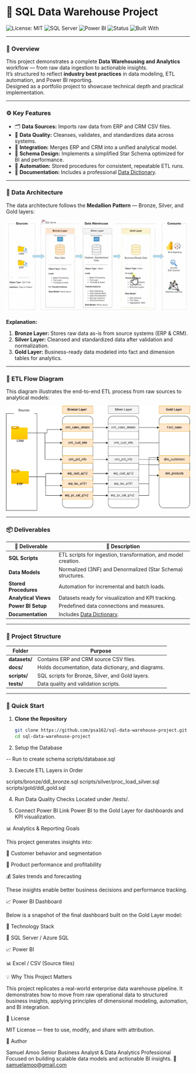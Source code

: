 # 💾 SQL Data Warehouse Project  

![License: MIT](https://img.shields.io/badge/License-MIT-blue.svg)
![SQL Server](https://img.shields.io/badge/SQL-Server-lightgrey)
![Power BI](https://img.shields.io/badge/Power%20BI-Visualization-yellow)
![Status](https://img.shields.io/badge/Status-Active-brightgreen)
![Built With](https://img.shields.io/badge/Built%20With-SQL%2C%20PowerBI-orange)

---

### 📘 Overview  
This project demonstrates a complete **Data Warehousing and Analytics** workflow — from raw data ingestion to actionable insights.  
It’s structured to reflect **industry best practices** in data modeling, ETL automation, and Power BI reporting.  
Designed as a portfolio project to showcase technical depth and practical implementation.

---

### ⚙️ Key Features  
- 🗂️ **Data Sources:** Imports raw data from ERP and CRM CSV files.  
- 🧹 **Data Quality:** Cleanses, validates, and standardizes data across systems.  
- 🔗 **Integration:** Merges ERP and CRM into a unified analytical model.  
- 🧱 **Schema Design:** Implements a simplified Star Schema optimized for BI and performance.  
- 🤖 **Automation:** Stored procedures for consistent, repeatable ETL runs.  
- 📑 **Documentation:** Includes a professional [Data Dictionary](docs/Data_Dictionary/Professional_Data_Dictionary_Gold_Layer.docx).  

---

### 🧩 Data Architecture  

The data architecture follows the **Medallion Pattern** — Bronze, Silver, and Gold layers:  

![Medallion Architecture](docs/Medallion_Architecture.png)

**Explanation:**  
1. **Bronze Layer:** Stores raw data as-is from source systems (ERP & CRM).  
2. **Silver Layer:** Cleansed and standardized data after validation and normalization.  
3. **Gold Layer:** Business-ready data modeled into fact and dimension tables for analytics.  

---

### 🔄 ETL Flow Diagram  

This diagram illustrates the end-to-end ETL process from raw sources to analytical models:  

![ETL Flow](docs/Data%20flow%20diagram.drawio.png)

---

### 📦 Deliverables  
| 📁 Deliverable | 🧾 Description |
|----------------|----------------|
| **SQL Scripts** | ETL scripts for ingestion, transformation, and model creation. |
| **Data Models** | Normalized (3NF) and Denormalized (Star Schema) structures. |
| **Stored Procedures** | Automation for incremental and batch loads. |
| **Analytical Views** | Datasets ready for visualization and KPI tracking. |
| **Power BI Setup** | Predefined data connections and measures. |
| **Documentation** | Includes [Data Dictionary](docs/Data_Dictionary/Professional_Data_Dictionary_Gold_Layer.docx). |

---

### 📁 Project Structure  
| Folder | Purpose |
|---------|----------|
| **datasets/** | Contains ERP and CRM source CSV files. |
| **docs/** | Holds documentation, data dictionary, and diagrams. |
| **scripts/** | SQL scripts for Bronze, Silver, and Gold layers. |
| **tests/** | Data quality and validation scripts. |

---

### 🚀 Quick Start  

1. **Clone the Repository**  
   ```bash
   git clone https://github.com/psa162/sql-data-warehouse-project.git
   cd sql-data-warehouse-project
2. Setup the Database

-- Run to create schema
scripts/database.sql


3. Execute ETL Layers in Order

scripts/bronze/ddl_bronze.sql
scripts/silver/proc_load_silver.sql
scripts/gold/ddl_gold.sql


4. Run Data Quality Checks
Located under /tests/.

5. Connect Power BI
Link Power BI to the Gold Layer for dashboards and KPI visualization.

📊 Analytics & Reporting Goals

This project generates insights into:

👥 Customer behavior and segmentation

🛒 Product performance and profitability

💰 Sales trends and forecasting

These insights enable better business decisions and performance tracking.

📈 Power BI Dashboard

Below is a snapshot of the final dashboard built on the Gold Layer model:

🧰 Technology Stack

🧩 SQL Server / Azure SQL

📈 Power BI

📊 Excel / CSV (Source files)

💡 Why This Project Matters

This project replicates a real-world enterprise data warehouse pipeline.
It demonstrates how to move from raw operational data to structured business insights, applying principles of dimensional modeling, automation, and BI integration.

📜 License

MIT License — free to use, modify, and share with attribution.

👤 Author

Samuel Amoo
Senior Business Analyst & Data Analytics Professional
Focused on building scalable data models and actionable BI insights.
📧 samuelamoo@gmail.com
